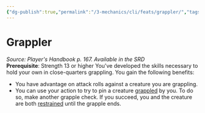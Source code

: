 ```yaml
---
{"dg-publish":true,"permalink":"/3-mechanics/cli/feats/grappler/","tags":["ttrpg-cli/compendium/src/5e/phb","ttrpg-cli/feat"],"noteIcon":""}
---
```


# Grappler
*Source: Player's Handbook p. 167. Available in the <span title='Systems Reference Document (5.1)'>SRD</span>*  
**Prerequisite**: Strength 13 or higher
You've developed the skills necessary to hold your own in close-quarters grappling. You gain the following benefits:

- You have advantage on attack rolls against a creature you are grappling.  
- You can use your action to try to pin a creature [grappled](3-Mechanics/CLI/rules/conditions.md#Grappled) by you. To do so, make another grapple check. If you succeed, you and the creature are both [restrained](3-Mechanics/CLI/rules/conditions.md#Restrained) until the grapple ends.